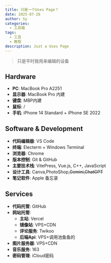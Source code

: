 ```yaml
---
title: 只是一个Uses Page？
date: 2025-07-26
author: Sy
categories:
  - 工具箱
tags:
  - 工具
  - 教程
description: Just a Uses Page
---
```

> 只是平时我用来编辑的设备

## Hardware

* **PC**: MacBook Pro A2251
* **显示器**: MacBook Pro 内建
* **键盘**: MBP内建
* **鼠标**: /
* **手机**: iPhone 14 Standard + iPhone SE 2022

## Software & Development

* **代码编辑器**: VS Code
* **终端**: Electerm + Windows Terminal
* **浏览器**: Chrome
* **版本控制**: Git & GitHub
* **主要技术栈**: VitePress, Vue.js, C++, JavaScript
* **设计工具**: Canva,PhotoShop,~~Gemini,ChatGPT~~
* **笔记软件**: Apple 备忘录

## Services

* **代码托管**: GitHub
* **网站托管**:
    * **主站**: Vercel
    * **镜像站**: VPS+CDN
    * **评论服务**: Twikoo
    * **后端Api**: VPS+调用池鱼鱼的  
* **图片服务器**: VPS+CDN
* **音乐服务**: 163
* **密码管理**: iCloud密码